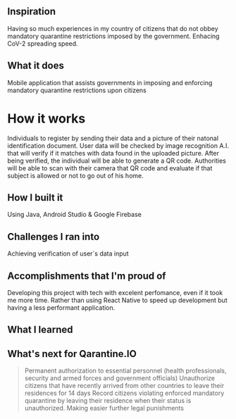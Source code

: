 ## Inspiration
Having so much experiences in my country of citizens that do not obbey mandatory quarantine restrictions imposed by the government. Enhacing CoV-2 spreading speed.

## What it does
Mobile application that assists governments in imposing and enforcing mandatory quarantine restrictions upon citizens

# How it works #
Individuals to register by sending their data and a picture of their natonal identification document. User data will be checked by image recognition A.I. that will verify if it matches with  data found in the uploaded picture. After being verified, the individual will be able to generate a QR code. Authorities will be able to scan with their camera that QR code and evaluate if that subject is allowed or not to go out of his home.

## How I built it
Using Java, Android Studio & Google Firebase

## Challenges I ran into
Achieving verification of user´s data input

## Accomplishments that I'm proud of
Developing this project with tech with excelent perfomance, even if it took me more time. Rather than using React Native to speed up development but having a less performant application.

## What I learned

## What's next for Qarantine.IO
> Permanent authorization to essential personnel (health professionals, security and armed forces and government officials)
> Unauthorize citizens that have recently arrived from other countries to leave their residences for 14 days
> Record citizens violating enforced mandatory quarantine by leaving their residence when their status is unauthorized. Making easier further legal punishments
